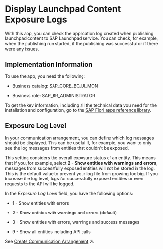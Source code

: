 <!-- loio3f4fc648f164483c8c97b742a9fe299e -->

# Display Launchpad Content Exposure Logs



With this app, you can check the application log created when publishing launchpad content to SAP Launchpad service. You can check, for example, when the publishing run started, if the publishing was successful or if there were any issues.



<a name="loio3f4fc648f164483c8c97b742a9fe299e__section_dbw_bjd_djb"/>

## Implementation Information

To use the app, you need the following:

-   Business catalog: SAP\_CORE\_BC\_UI\_MON

-   Business role: SAP\_BR\_ADMINISTRATOR


To get the key information, including all the technical data you need for the installation and configuration, go to the [SAP Fiori apps reference library](https://fioriappslibrary.hana.ondemand.com/sap/fix/externalViewer/).



<a name="loio3f4fc648f164483c8c97b742a9fe299e__section_eb1_ljs_ctb"/>

## Exposure Log Level

In your communication arrangement, you can define which log messages should be displayed. This can be useful if, for example, you want to only see the log messages from entities that couldn't be exposed.

This setting considers the overall exposure status of an entity. This means that if you, for example, select **2 - Show entities with warnings and errors**, messages from successfully exposed entities will not be stored in the log. This is the default value to prevent your log file from growing too big. If you increase the log level, logs for successfully exposed entities or even requests to the API will be logged.

In the *Exposure Log Level* field, you have the following options:

-   1 - Show entities with errors

-   2 - Show entities with warnings and errors \(default\)

-   3 - Show entities with errors, warnings and success messages

-   9 - Show all entities including API calls


See [Create Communication Arrangement](https://help.sap.com/viewer/10fd1742ea914256abedb34bf15bd069/Cloud/en-US/4efaa144b2864db3b49db54242581620.html "You create a communication arrangement to enable the communication between your system and SAP Launchpad service.") :arrow_upper_right:.

